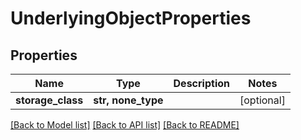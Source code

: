 # UnderlyingObjectProperties


## Properties
Name | Type | Description | Notes
------------ | ------------- | ------------- | -------------
**storage_class** | **str, none_type** |  | [optional] 

[[Back to Model list]](../README.md#documentation-for-models) [[Back to API list]](../README.md#documentation-for-api-endpoints) [[Back to README]](../README.md)


